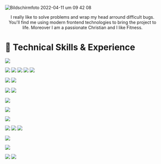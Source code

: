 ![Bildschirmfoto 2022-04-11 um 09 42 08](https://user-images.githubusercontent.com/45995648/162688559-1c659910-377d-4c37-a953-372912de6716.png)


<div align="center">
 <p> I really like to solve problems and wrap my head arround difficult bugs.
  You'll find me using modern frontend technologies to bring the project to life. 
  Moreover I am a passionate Christian and I like Fitness.</p>
</div>

# 💼 Technical Skills & Experience

![](https://img.shields.io/badge/Code-JavaScript-informational?style=flat&logo=JavaScript&color=F7DF1E)

![](https://img.shields.io/badge/Style-HTML5-informational?style=flat&logo=HTML5&color=E34F26)
![](https://img.shields.io/badge/Style-CSS3-informational?style=flat&logo=CSS3&color=1572B6)
![](https://img.shields.io/badge/Style-SASS-informational?style=flat&logo=SASS&color=cc6598)
![](https://img.shields.io/badge/Style-Bootstrap-informational?style=flat&logo=Bootstrap&color=7952B3)
![](https://img.shields.io/badge/Library-React.js-informational?style=flat&logo=react&color=61DAFB)

![](https://img.shields.io/badge/Library-Next.js-informational?style=flat&logo=nextdotjs&color=000000)
![](https://img.shields.io/badge/Library-Node.js-informational?style=flat&logo=Node.js&color=82bb01)

![](https://img.shields.io/badge/Database-MongoDB-informational?style=flat&logo=MongoDB&color=47a248)
![](https://img.shields.io/badge/Database-Firebase-informational?style=flat&logo=Firebase&color=ffca28)

![](https://img.shields.io/badge/Workflow-Git-informational?style=flat&logo=Git&color=F05032)

![](https://img.shields.io/badge/Tools-NPM-informational?style=flat&logo=NPM&color=CB3837)

![](https://img.shields.io/badge/IDE-VSCode-informational?style=flat&logo=visualstudiocode&color=007ACC)

![](https://img.shields.io/badge/Hosting-GitHub-informational?style=flat&logo=GitHub&color=181717)
![](https://img.shields.io/badge/Hosting-Netlify-informational?style=flat&logo=netlify&color=00C7B7)
![](https://img.shields.io/badge/Hosting-Vercel-informational?style=flat&logo=vercel&color=000000)

![](https://img.shields.io/badge/CMS-Contentful-informational?style=flat&logo=vercel&color=2478CC)

![](https://img.shields.io/badge/Principles-CleanCode-informational?style=flat&logo=CleanCode&color=333)

![](https://img.shields.io/badge/Architecture-ResponsiveDesign-informational?style=flat&logo=DRY&color=333)
![](https://img.shields.io/badge/Architecture-MobileFirstDesign-informational?style=flat&logo=DRY&color=333)
